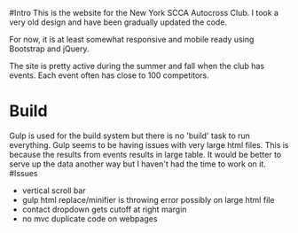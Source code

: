 #Intro
This is the website for the New York SCCA Autocross Club.  I took a very old design and have been gradually updated the code.

For now, it is at least somewhat responsive and mobile ready using Bootstrap and jQuery.

The site is pretty active during the summer and fall when the club has events. Each event often has close to 100 competitors.

# Build
Gulp is used for the build system but there is no 'build' task to run everything.  Gulp seems to be having issues with very large html files.  This is because the results from events results in large table.  It would be better to serve up the data another way but I haven't had the time to work on it.
#Issues
- vertical scroll bar 
- gulp html replace/minifier is throwing error possibly on large html file
- contact dropdown gets cutoff at right margin
- no mvc duplicate code on webpages